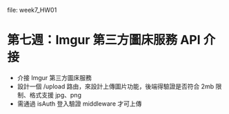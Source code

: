 file: week7_HW01

# 第七週：Imgur 第三方圖床服務 API 介接

-   介接 Imgur 第三方圖床服務
-   設計一個 /upload 路由，來設計上傳圖片功能，後端得驗證是否符合 2mb 限制、格式支援 jpg、png
-   需通過 isAuth 登入驗證 middleware 才可上傳

